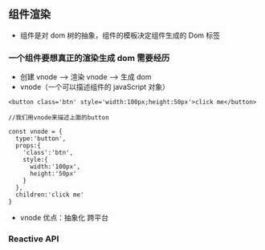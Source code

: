 ## 组件渲染

- 组件是对 dom 树的抽象，组件的模板决定组件生成的 Dom 标签

### 一个组件要想真正的渲染生成 dom 需要经历

- 创建 vnode --> 渲染 vnode --> 生成 dom
- vnode（一个可以描述组件的 javaScript 对象）

```
<button class='btn' style='width:100px;height:50px'>click me</button>

//我们用vnode来描述上面的button

const vnode = {
  type:'button',
  props:{
    'class':'btn',
    style:{
      width:'100px',
      height:'50px'
    }
  },
  children:'click me'
}
```

- vnode 优点：抽象化 跨平台

### Reactive API
